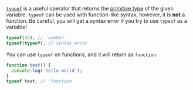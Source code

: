 [`typeof`](/tutorials/fundamentals/typeof) is a useful operator that returns the [primitive type](/tutorials/fundamentals/primitives) of the given variable.
`typeof` can be used with function-like syntax, however, it is **not** a function.
Be careful, you will get a syntax error if you try to use `typeof` as a variable!

```javascript
typeof(42); // `number`
typeof(typeof); // syntax error
```

You can use `typeof` on functions, and it will return as
`function`.

```javascript
function test() {
  console.log('hello world');
}
typeof test; // 'function'
```
